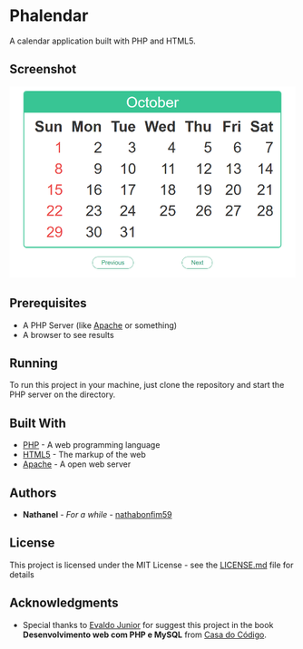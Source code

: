 # Phalendar

A calendar application built with PHP and HTML5.

## Screenshot
![Screenshot](preview.png)

## Prerequisites

- A PHP Server (like [Apache](https://www.apache.org/) or something)
- A browser to see results


## Running

To run this project in your machine, just clone the repository and start the PHP server on the directory.



## Built With

* [PHP](https://secure.php.net/) - A web programming language
* [HTML5](https://www.w3schools.com/html/html5_intro.asp) - The markup of the web
* [Apache](https://httpd.apache.org/) - A open web server
## Authors

* **Nathanel** - *For a while* - [nathabonfim59](https://github.com/nathabonfim59)

## License

This project is licensed under the MIT License - see the [LICENSE.md](LICENSE.md) file for details

## Acknowledgments

* Special thanks to [Evaldo Junior](https://github.com/InFog) for suggest this project in the book **Desenvolvimento web com PHP e MySQL** from [Casa do Código](https://github.com/casadocodigo).

